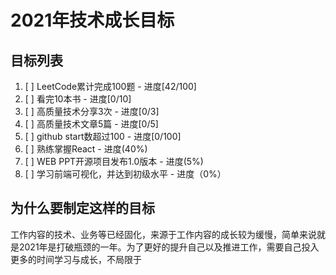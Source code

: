 # 2021年技术成长目标

## 目标列表
1. [ ] LeetCode累计完成100题 - 进度[42/100]
2. [ ] 看完10本书 - 进度[0/10]
3. [ ] 高质量技术分享3次 - 进度[0/3]
4. [ ] 高质量技术文章5篇 - 进度[0/5]
5. [ ] github start数超过100 - 进度[0/100]
6. [ ] 熟练掌握React - 进度(40%)
7. [ ] WEB PPT开源项目发布1.0版本 - 进度(5%)
8. [ ] 学习前端可视化，并达到初级水平 - 进度（0%）

## 为什么要制定这样的目标
  工作内容的技术、业务等已经固化，来源于工作内容的成长较为缓慢，简单来说就是2021年是打破瓶颈的一年。为了更好的提升自己以及推进工作，需要自己投入更多的时间学习与成长，不局限于

